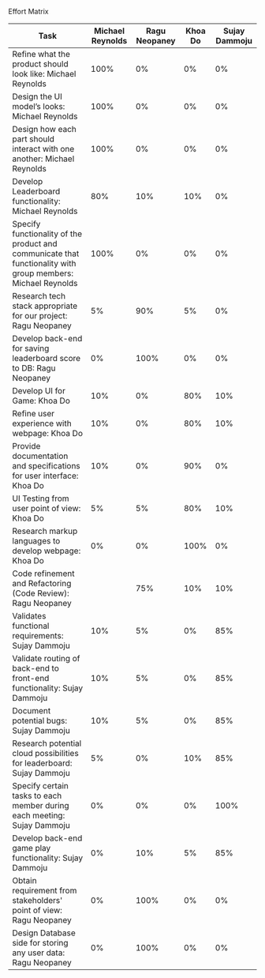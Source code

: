 Effort Matrix

| Task                                                                                                                     | Michael Reynolds | Ragu Neopaney | Khoa Do     | Sujay Dammoju |
|--------------------------------------------------------------------------------------------------------------------------|------------------|---------------|-------------|---------------|
|     Refine what the   product should look like: Michael Reynolds                                                         |     100%         |     0%        |     0%      |     0%        |
|     Design the UI   model’s looks: Michael Reynolds                                                                      |     100%         |     0%        |     0%      |     0%        |
|     Design how each   part should interact with one another: Michael Reynolds                                            |     100%         |     0%        |     0%      |     0%        |
|     Develop   Leaderboard functionality: Michael Reynolds                                                                |     80%          |     10%       |     10%     |     0%        |
|     Specify   functionality of the product and communicate that functionality with group   members: Michael Reynolds     |     100%         |     0%        |     0%      |     0%        |
|     Research tech   stack appropriate for our project: Ragu Neopaney                                                     |     5%           |     90%       |     5%      |     0%        |
|     Develop back-end   for saving leaderboard score to DB: Ragu Neopaney                                                 |     0%           |     100%      |     0%      |     0%        |
|     Develop UI for   Game: Khoa Do                                                                                       |     10%          |     0%        |     80%     |     10%       |
|     Refine user   experience with webpage: Khoa Do                                                                       |     10%          |     0%        |     80%     |     10%       |
|     Provide   documentation and specifications for user interface: Khoa Do                                               |     10%          |     0%        |     90%     |     0%        |
|     UI Testing from   user point of view: Khoa Do                                                                        |     5%           |     5%        |     80%     |     10%       |
|     Research markup   languages to develop webpage: Khoa Do                                                              |     0%           |     0%        |     100%    |     0%        |
|     Code refinement   and Refactoring (Code Review): Ragu Neopaney                                                       |                  |     75%       |     10%     |     10%       |
|     Validates   functional requirements: Sujay Dammoju                                                                   |     10%          |     5%        |     0%      |     85%       |
|     Validate routing   of back-end to front-end functionality: Sujay Dammoju                                             |     10%          |     5%        |     0%      |     85%       |
|     Document   potential bugs: Sujay Dammoju                                                                             |     10%          |     5%        |     0%      |     85%       |
|     Research   potential cloud possibilities for leaderboard: Sujay Dammoju                                              |     5%           |     0%        |     10%     |     85%       |
|     Specify certain   tasks to each member during each meeting: Sujay Dammoju                                            |     0%           |     0%        |     0%      |     100%      |
|     Develop back-end   game play functionality: Sujay Dammoju                                                            |     0%           |     10%       |     5%      |     85%       |
|     Obtain   requirement from stakeholders' point of view: Ragu Neopaney                                                 |     0%           |     100%      |     0%      |     0%        |
|     Design Database   side for storing any user data: Ragu Neopaney                                                      |     0%           |     100%      |     0%      |     0%        |